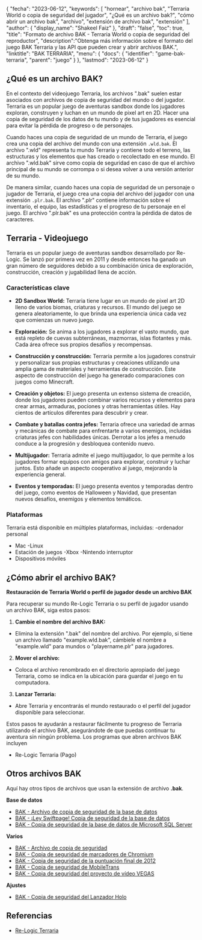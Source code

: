 {
"fecha": "2023-06-12",
  "keywords": [
"hornear",
"archivo bak",
"Terraria World o copia de seguridad del jugador",
"¿Qué es un archivo bak?",
"cómo abrir un archivo bak",
"archivo",
"extensión de archivo bak",
"extensión"
],
  "author": {
"display_name": "Shakeel Faiz"
},
"draft": "false",
"toc": true,
"title": "Formato de archivo BAK - Terraria World o copia de seguridad del reproductor",
  "description":"Obtenga más información sobre el formato del juego BAK Terraria y las API que pueden crear y abrir archivos BAK.",
"linktitle": "BAK TERRARIA",
  "menu": {
    "docs": {
      "identifier": "game-bak-terraria",
"parent": "juego"
}
},
"lastmod": "2023-06-12"
}

## ¿Qué es un archivo BAK?

En el contexto del videojuego Terraria, los archivos ".bak" suelen estar asociados con archivos de copia de seguridad del mundo o del jugador. Terraria es un popular juego de aventuras sandbox donde los jugadores exploran, construyen y luchan en un mundo de pixel art en 2D. Hacer una copia de seguridad de los datos de tu mundo y de tus jugadores es esencial para evitar la pérdida de progreso o de personajes.

Cuando haces una copia de seguridad de un mundo de Terraria, el juego crea una copia del archivo del mundo con una extensión `.wld.bak`. El archivo ".wld" representa tu mundo Terraria y contiene todo el terreno, las estructuras y los elementos que has creado o recolectado en ese mundo. El archivo ".wld.bak" sirve como copia de seguridad en caso de que el archivo principal de su mundo se corrompa o si desea volver a una versión anterior de su mundo.

De manera similar, cuando haces una copia de seguridad de un personaje o jugador de Terraria, el juego crea una copia del archivo del jugador con una extensión `.plr.bak`. El archivo ".plr" contiene información sobre el inventario, el equipo, las estadísticas y el progreso de tu personaje en el juego. El archivo ".plr.bak" es una protección contra la pérdida de datos de caracteres.

## Terraria - Videojuego

Terraria es un popular juego de aventuras sandbox desarrollado por Re-Logic. Se lanzó por primera vez en 2011 y desde entonces ha ganado un gran número de seguidores debido a su combinación única de exploración, construcción, creación y jugabilidad llena de acción.

### Características clave

- **2D Sandbox World:** Terraria tiene lugar en un mundo de pixel art 2D lleno de varios biomas, criaturas y recursos. El mundo del juego se genera aleatoriamente, lo que brinda una experiencia única cada vez que comienzas un nuevo juego.

- **Exploración:** Se anima a los jugadores a explorar el vasto mundo, que está repleto de cuevas subterráneas, mazmorras, islas flotantes y más. Cada área ofrece sus propios desafíos y recompensas.

- **Construcción y construcción:** Terraria permite a los jugadores construir y personalizar sus propias estructuras y creaciones utilizando una amplia gama de materiales y herramientas de construcción. Este aspecto de construcción del juego ha generado comparaciones con juegos como Minecraft.

- **Creación y objetos:** El juego presenta un extenso sistema de creación, donde los jugadores pueden combinar varios recursos y elementos para crear armas, armaduras, pociones y otras herramientas útiles. Hay cientos de artículos diferentes para descubrir y crear.

- **Combate y batallas contra jefes:** Terraria ofrece una variedad de armas y mecánicas de combate para enfrentarte a varios enemigos, incluidas criaturas jefes con habilidades únicas. Derrotar a los jefes a menudo conduce a la progresión y desbloquea contenido nuevo.

- **Multijugador:** Terraria admite el juego multijugador, lo que permite a los jugadores formar equipos con amigos para explorar, construir y luchar juntos. Esto añade un aspecto cooperativo al juego, mejorando la experiencia general.

- **Eventos y temporadas:** El juego presenta eventos y temporadas dentro del juego, como eventos de Halloween y Navidad, que presentan nuevos desafíos, enemigos y elementos temáticos.

### Plataformas

Terraria está disponible en múltiples plataformas, incluidas:
-ordenador personal
- Mac
-Linux
- Estación de juegos
-Xbox
-Nintendo interruptor
- Dispositivos móviles

## ¿Cómo abrir el archivo BAK?

**Restauración de Terraria World o perfil de jugador desde un archivo BAK**

Para recuperar su mundo Re-Logic Terraria o su perfil de jugador usando un archivo BAK, siga estos pasos:

1. **Cambie el nombre del archivo BAK:**
- Elimina la extensión ".bak" del nombre del archivo. Por ejemplo, si tiene un archivo llamado "example.wld.bak", cámbiele el nombre a "example.wld" para mundos o "playername.plr" para jugadores.

2. **Mover el archivo:**
- Coloca el archivo renombrado en el directorio apropiado del juego Terraria, como se indica en la ubicación para guardar el juego en tu computadora.

3. **Lanzar Terraria:**
- Abre Terraria y encontrarás el mundo restaurado o el perfil del jugador disponible para seleccionar.

Estos pasos te ayudarán a restaurar fácilmente tu progreso de Terraria utilizando el archivo BAK, asegurándote de que puedas continuar tu aventura sin ningún problema. Los programas que abren archivos BAK incluyen

- Re-Logic Terraria (Pago)

## Otros archivos BAK

Aquí hay otros tipos de archivos que usan la extensión de archivo **.bak**.

**Base de datos**
- [BAK - Archivo de copia de seguridad de la base de datos](/es/database/bak/)
- [BAK - ¡Ley Swiftpage! Copia de seguridad de la base de datos](/es/database/bak-act/)
- [BAK - Copia de seguridad de la base de datos de Microsoft SQL Server](/es/database/bak-sqlserver/)

**Varios**
- [BAK - Archivo de copia de seguridad](/es/misc/bak-backup/)
- [BAK - Copia de seguridad de marcadores de Chromium](/es/misc/bak-chromium/)
- [BAK - Copia de seguridad de la puntuación final de 2012](/es/misc/bak-finale/)
- [BAK - Copia de seguridad de MobileTrans](/es/misc/bak-mobiletrans/)
- [BAK - Copia de seguridad del proyecto de vídeo VEGAS](/es/misc/bak-vegas/)

**Ajustes**
- [BAK - Copia de seguridad del Lanzador Holo](/es/settings/bak-holo/)

## Referencias
* [Re-Logic Terraria](https://terraria.fandom.com/wiki/Re-Logic)

